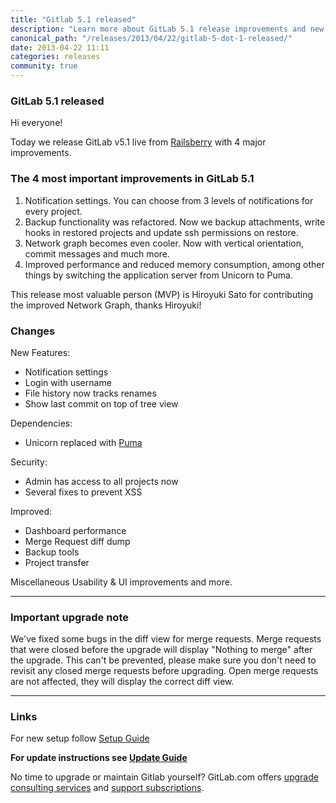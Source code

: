 ```yaml
---
title: "Gitlab 5.1 released"
description: "Learn more about GitLab 5.1 release improvements and new features."
canonical_path: "/releases/2013/04/22/gitlab-5-dot-1-released/"
date: 2013-04-22 11:11
categories: releases
community: true
---
```


### GitLab 5.1 released

Hi everyone!

Today we release GitLab v5.1 live from [Railsberry](http://www.railsberry.com/) with 4 major improvements.

### The 4 most important improvements in GitLab 5.1

1. Notification settings. You can choose from 3 levels of notifications for every project.
2. Backup functionality was refactored. Now we backup attachments, write hooks in restored projects and update ssh permissions on restore.
3. Network graph becomes even cooler. Now with vertical orientation, commit messages and much more.
4. Improved performance and reduced memory consumption, among other things by switching the application server from Unicorn to Puma.

This release most valuable person (MVP) is Hiroyuki Sato for contributing the improved Network Graph, thanks Hiroyuki!

<!-- more -->

### Changes

New Features:

  * Notification settings
  * Login with username
  * File history now tracks renames
  * Show last commit on top of tree view

Dependencies:

  * Unicorn replaced with [Puma](http://puma.io/)

Security:

  * Admin has access to all projects now
  * Several fixes to prevent XSS

Improved:

  * Dashboard performance
  * Merge Request diff dump
  * Backup tools
  * Project transfer

Miscellaneous
Usability & UI improvements and more.

- - -

### Important upgrade note

We've fixed some bugs in the diff view for merge requests.
Merge requests that were closed before the upgrade will display "Nothing to merge" after the upgrade.
This can't be prevented, please make sure you don't need to revisit any closed merge requests before upgrading. Open merge requests are not affected, they will display the correct diff view.


- - -

### Links

For new setup follow [Setup Guide](https://github.com/gitlabhq/gitlabhq/blob/5-1-stable/doc/install/installation.md)

__For update instructions see [Update Guide](https://github.com/gitlabhq/gitlabhq/blob/5-1-stable/doc/update/5.0-to-5.1.md)__

No time to upgrade or maintain Gitlab yourself? GitLab.com offers [upgrade consulting services](http://www.gitlab.com/consultancy/) and [support subscriptions](/pricing/).
